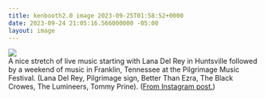 ```yaml
---
title: kenbooth2.0 image 2023-09-25T01:58:52+0000
date: 2023-09-24 21:05:16.566000000 -05:00
layout: image
---
```


<img src="https://dl.dropboxusercontent.com/s/taysvho7laqb7m3/382128417_4368957363328935_6268119269667816662_n?dl=0"><br>
A nice stretch of live music starting with Lana Del Rey in Huntsville followed by a weekend of music in Franklin, Tennessee at the Pilgrimage Music Festival. (Lana Del Rey, Pilgrimage sign, Better Than Ezra, The Black Crowes, The Lumineers, Tommy Prine). (<a href="https://www.instagram.com/p/CxmOLzfLC1l/">From Instagram post.</a>)